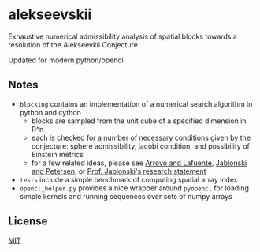 # alekseevskii
Exhaustive numerical admissibility analysis of spatial blocks towards a resolution of the Alekseevkii Conjecture

Updated for modern python/opencl

## Notes
- `blocking` contains an implementation of a numerical search algorithm in python and cython
  - blocks are sampled from the unit cube of a specified dimension in R^n
  - each is checked for a number of necessary conditions given by the conjecture: sphere admissibility, jacobi condition, and possibility of Einstein metrics
  - for a few related ideas, please see [Arroyo and Lafuente](https://arxiv.org/abs/1503.07079), [Jablonski and Petersen](https://arxiv.org/abs/1403.5037), or [Prof. Jablonski's research statement](http://www2.math.ou.edu/~mjablonski/math/#research)
- `tests` include a simple benchmark of computing spatial array index
- `opencl_helper.py` provides a nice wrapper around `pyopencl` for loading simple kernels and running sequences over sets of numpy arrays

## License
[MIT](https://lucasschuermann.com/license.txt)

